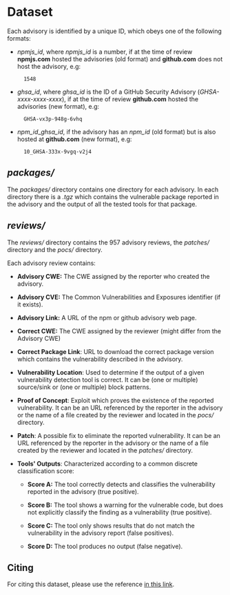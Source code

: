 # Dataset

Each advisory is identified by a unique ID, which obeys one of the following formats:

- *npmjs_id*, where *npmjs_id* is a number, if at the time of review **npmjs.com** hosted the advisories (old format) and **github.com** does not host the advisory, e.g:

        1548

- *ghsa_id*, where *ghsa_id* is the ID of a GitHub Security Advisory (*GHSA-xxxx-xxxx-xxxx*), if at the time of review **github.com** hosted the advisories (new format), e.g:

        GHSA-vx3p-948g-6vhq

- *npm_id*_*ghsa_id*, if the advisory has an *npm_id* (old format) but is also hosted at **github.com** (new format), e.g:

        10_GHSA-333x-9vgq-v2j4

## *packages/*

The *packages/* directory contains one directory for each advisory. In each directory there is a *.tgz* which contains the vulnerable package reported in the advisory and the output of all the tested tools for that package.

## *reviews/*

The *reviews/* directory contains the 957 advisory reviews, the *patches/* directory and the *pocs/* directory.

Each advisory review contains:

- **Advisory CWE:** The CWE assigned by the reporter who created the advisory.

- **Advisory CVE:** The  Common Vulnerabilities and Exposures identifier (if it exists).

- **Advisory Link:** A URL of the npm or github advisory web page.

- **Correct CWE:** The CWE assigned by the reviewer (might differ from the Advisory CWE)

- **Correct Package Link**: URL to download the correct package version which contains the vulnerability described in the advisory.

- **Vulnerability Location**: Used to determine if the output of a given vulnerability detection tool is correct. It can be (one or multiple) source/sink or (one or multiple) block patterns.

- **Proof of Concept**: Exploit which proves the existence of the reported vulnerability. It can be an URL referenced by the reporter in the advisory or the name of a file created by the reviewer and located in the *pocs/* directory.

- **Patch**: A possible fix to eliminate the reported vulnerability. It can be an URL referenced by the reporter in the advisory or the name of a file created by the reviewer and located in the *patches/* directory.

- **Tools' Outputs**: Characterized according to a common discrete classification score:

    - **Score A:** The tool correctly detects and classifies the
    vulnerability reported in the advisory (true positive).

    - **Score B:** The tool shows a warning for the vulnerable
    code, but does not explicitly classify the finding as a
    vulnerability (true positive).

    - **Score C:** The tool only shows results that do not match
    the vulnerability in the advisory report (false positives).

    - **Score D:** The tool produces no output (false negative).

## Citing

For citing this dataset, please use the reference [in this link](https://ieeexplore.ieee.org/document/10168679).
